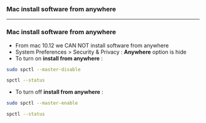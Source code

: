 ### Mac install software from anywhere


-----------------------

### Mac install software from anywhere

* From mac 10.12 we CAN NOT install software from anywhere
* System Preferences > Security & Privacy :  **Anywhere** option is hide
* To turn on **install from anywhere** : 

```sh
sudo spctl --master-disable

spctl --status

```

* To turn off **install from anywhere** : 

```sh
sudo spctl --master-enable

spctl --status
```
